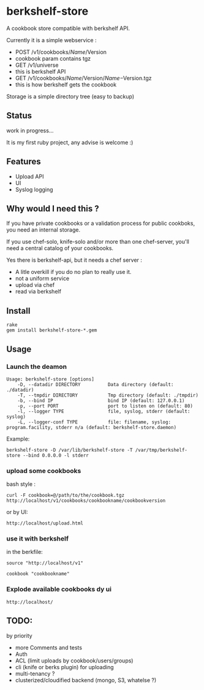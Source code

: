 berkshelf-store
===============

A cookbook store compatible with berkshelf API.

Currently it is a simple webservice :
* POST /v1/cookbooks/$Name/$Version
 * cookbook param contains tgz
* GET /v1/universe
 * this is berkshelf API
* GET /v1/cookbooks/$Name/$Version/$Name-$Version.tgz
 * this is how berkshelf gets the cookbook

Storage is a simple directory tree (easy to backup)

Status
------

work in progress...

It is my first ruby project, any advise is welcome :)

Features
--------

* Upload API
* UI
* Syslog logging

Why would I need this ?
-----------------------

If you have private cookbooks or a validation process for public cookboks, you need an internal storage.

If you use chef-solo, knife-solo and/or more than one chef-server, you'll need a central catalog of your cookbooks.

Yes there is berkshelf-api, but it needs a chef server :
* A litle overkill if you do no plan to really use it.
* not a uniform service
 * upload via chef
 * read via berkshelf

Install
-------

    rake
    gem install berkshelf-store-*.gem


Usage
-----

### Launch the deamon

    Usage: berkshelf-store [options]
        -D, --datadir DIRECTORY          Data directory (default: ./datadir)
        -T, --tmpdir DIRECTORY           Tmp directory (default: ./tmpdir)
        -b, --bind IP                    bind IP (default: 127.0.0.1)
        -p, --port PORT                  port to listen on (default: 80)
        -l, --logger TYPE                file, syslog, stderr (default: syslog)
        -L, --logger-conf TYPE           file: filename, syslog: program.facility, stderr n/a (default: berkshelf-store.daemon)

Example:

    berkshelf-store -D /var/lib/berkshelf-store -T /var/tmp/berkshelf-store --bind 0.0.0.0 -l stderr

### upload some cookbooks

bash style :

    curl -F cookbook=@/path/to/the/cookbook.tgz http://localhost/v1/cookbooks/cookbookname/cookbookversion

or by UI:

    http://localhost/upload.html

### use it with berkshelf

in the berkfile:

    source "http://localhost/v1"

    cookbook "cookbookname"

### Explode available cookbooks dy ui

    http://localhost/

TODO:
-----

by priority

- more Comments and tests
- Auth
- ACL (limit uploads by cookbook/users/groups)
- cli (knife or berks plugin) for uploading
- multi-tenancy ?
- clusterized/cloudified backend (mongo, S3, whatelse ?)
